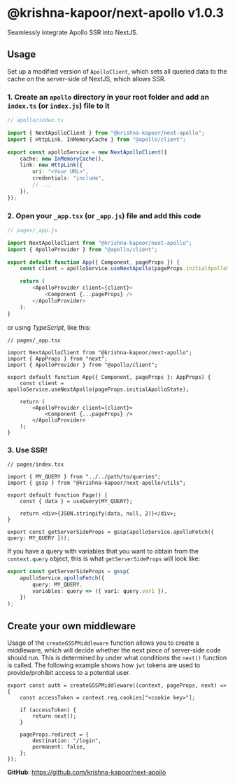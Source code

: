 # @krishna-kapoor/next-apollo v1.0.3

Seamlessly integrate Apollo SSR into NextJS.

## Usage

Set up a modified version of `ApolloClient`, which sets all queried data to the cache on the server-side of NextJS, which allows SSR.

### 1. Create an `apollo` directory in your root folder and add an `index.ts` (or `index.js`) file to it

```ts
// apollo/index.ts

import { NextApolloClient } from "@krishna-kapoor/next-apollo";
import { HttpLink, InMemoryCache } from "@apollo/client";

export const apolloService = new NextApolloClient({
    cache: new InMemoryCache(),
    link: new HttpLink({
        uri: "<Your URL>",
        credentials: "include",
        // ...
    }),
});
```

### 2. Open your `_app.tsx` (or `_app.js`) file and add this code

```js
// pages/_app.js

import NextApolloClient from "@krishna-kapoor/next-apollo";
import { ApolloProvider } from "@apollo/client";

export default function App({ Component, pageProps }) {
    const client = apolloService.useNextApollo(pageProps.initialApolloState);

    return (
        <ApolloProvider client={client}>
            <Component {...pageProps} />
        </ApolloProvider>
    );
}
```

or using _TypeScript_, like this:

```typescriptreact
// pages/_app.tsx

import NextApolloClient from "@krishna-kapoor/next-apollo";
import { AppProps } from "next";
import { ApolloProvider } from "@apollo/client";

export default function App({ Component, pageProps }: AppProps) {
    const client = apolloService.useNextApollo(pageProps.initialApolloState);

    return (
        <ApolloProvider client={client}>
            <Component {...pageProps} />
        </ApolloProvider>
    );
}
```

### 3. Use SSR!

```typescriptreact
// pages/index.tsx

import { MY_QUERY } from "../../path/to/queries";
import { gssp } from "@krishna-kapoor/next-apollo/utils";

export default function Page() {
    const { data } = useQuery(MY_QUERY);

    return <div>{JSON.stringify(data, null, 2)}</div>;
}

export const getServerSideProps = gssp(apolloService.apolloFetch({ query: MY_QUERY }));
```

If you have a query with variables that you want to obtain from the `context.query` object, this is what `getServerSideProps` will look like:

```ts
export const getServerSideProps = gssp(
    apolloService.apolloFetch({
        query: MY_QUERY,
        variables: query => ({ var1: query.var1 }),
    })
);
```

## Create your own middleware

Usage of the `createGSSPMiddleware` function allows you to create a middleware, which will decide whether the next piece of server-side code should run. This is determined by under what conditions the `next()` function is called. The following example shows how `jwt` tokens are used to provide/prohibit access to a potential user.

```typescriptreact
export const auth = createGSSPMiddleware((context, pageProps, next) => {
    const accessToken = context.req.cookies["<cookie key>"];

    if (accessToken) {
        return next();
    }

    pageProps.redirect = {
        destination: "/login",
        permanent: false,
    };
});
```

**GitHub**: https://github.com/krishna-kapoor/next-apollo
